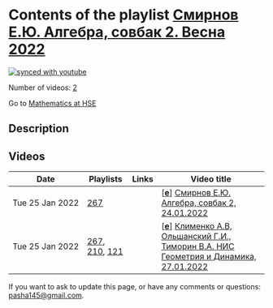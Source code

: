 # Contents of the playlist [Смирнов Е.Ю. Алгебра, совбак 2. Весна 2022](https://www.youtube.com/playlist?list=PLq3E5oubNNoAGfpenJNhbiJAOZ69TLm1z)

[![synced with youtube](https://img.shields.io/github/last-commit/mathphysschool/mathphysschool.github.io/autoupdate1?label=synced%20with%20youtube)](https://github.com/mathphysschool/mathphysschool.github.io/commits/autoupdate1)

Number of videos: [2](#videos)

Go to [Mathematics at HSE](../README.md)

## Description



## Videos

|Date|Playlists|Links|Video title|
|---|---|---|---|
| Tue&nbsp;25&nbsp;Jan&nbsp;2022 | [267](../playlists/267 "Смирнов Е.Ю. Алгебра, совбак 2. Весна 2022") |  | [[**e**](https://studio.youtube.com/video/y0rC7ezpagQ/edit "Edit")] [Смирнов Е.Ю. Алгебра, совбак 2, 24.01.2022](https://www.youtube.com/watch?v=y0rC7ezpagQ&list=PLq3E5oubNNoAGfpenJNhbiJAOZ69TLm1z) |
| Tue&nbsp;25&nbsp;Jan&nbsp;2022 | [267](../playlists/267 "Смирнов Е.Ю. Алгебра, совбак 2. Весна 2022"), [210](../playlists/210 "Клименко А.В, Ольшанский Г.И., Тиморин В.А. Геометрия и динамика. 2021-2022"), [121](../playlists/121 "НИС Геометрия и динамика. А.В. Клименко, Г.И. Ольшанский, В.А. Тиморин. 2020/2021") |  | [[**e**](https://studio.youtube.com/video/C9tcAz4QPig/edit "Edit")] [Клименко А.В, Ольшанский Г.И., Тиморин В.А.  НИС Геометрия и Динамика,  27.01.2022](https://www.youtube.com/watch?v=C9tcAz4QPig&list=PLq3E5oubNNoAGfpenJNhbiJAOZ69TLm1z) |


 If you want to ask to update this page, or have any comments or questions: <pasha145@gmail.com>.